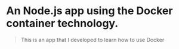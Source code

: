 # An Node.js app using the Docker container technology.


>This is an app that I developed to learn how to use Docker
